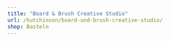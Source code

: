```yaml
---
title: "Board & Brush Creative Studio"
url: /hutchinson/board-und-brush-creative-studio/
shop: Basteln
---
```

